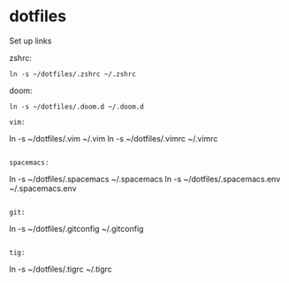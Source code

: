 dotfiles
========

Set up links

zshrc:
```
ln -s ~/dotfiles/.zshrc ~/.zshrc
```

doom:
```
ln -s ~/dotfiles/.doom.d ~/.doom.d

vim:
```
ln -s ~/dotfiles/.vim ~/.vim
ln -s ~/dotfiles/.vimrc ~/.vimrc
```

spacemacs:
```
ln -s ~/dotfiles/.spacemacs ~/.spacemacs
ln -s ~/dotfiles/.spacemacs.env ~/.spacemacs.env
```

git:
```
ln -s ~/dotfiles/.gitconfig ~/.gitconfig
```

tig:
```
ln -s ~/dotfiles/.tigrc ~/.tigrc
```
